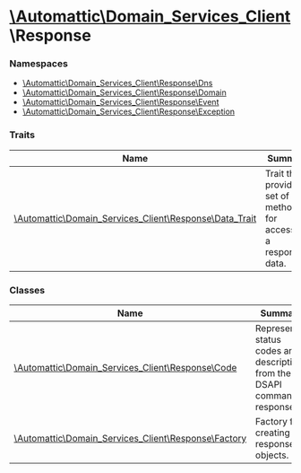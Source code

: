 # [\Automattic](../namespaces/automattic.md)[\Domain_Services_Client](../namespaces/automattic-domain-services-client.md)\Response

### Namespaces

* [\Automattic\Domain_Services_Client\Response\Dns](../namespaces/automattic-domain-services-client-response-dns.md)
* [\Automattic\Domain_Services_Client\Response\Domain](../namespaces/automattic-domain-services-client-response-domain.md)
* [\Automattic\Domain_Services_Client\Response\Event](../namespaces/automattic-domain-services-client-response-event.md)
* [\Automattic\Domain_Services_Client\Response\Exception](../namespaces/automattic-domain-services-client-response-exception.md)

### Traits

| Name | Summary |
|------|---------|
| [\Automattic\Domain_Services_Client\Response\Data_Trait](../classes/Automattic-Domain-Services-Client-Response-Data-Trait.md) | Trait that provides a set of methods for accessing a response&#039;s data. |

### Classes

| Name | Summary |
|------|---------|
| [\Automattic\Domain_Services_Client\Response\Code](../classes/Automattic-Domain-Services-Client-Response-Code.md) | Represents status codes and descriptions from the DSAPI command&#039;s responses |
| [\Automattic\Domain_Services_Client\Response\Factory](../classes/Automattic-Domain-Services-Client-Response-Factory.md) | Factory for creating response objects. |
